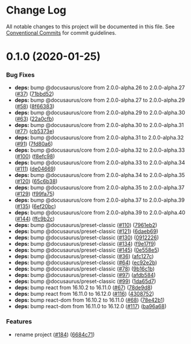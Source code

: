 # Change Log

All notable changes to this project will be documented in this file.
See [Conventional Commits](https://conventionalcommits.org) for commit guidelines.

# 0.1.0 (2020-01-25)


### Bug Fixes

* **deps:** bump @docusaurus/core from 2.0.0-alpha.26 to 2.0.0-alpha.27 ([#37](https://github.com/presentosaurus/presentosaurus/issues/37)) ([71bbd52](https://github.com/presentosaurus/presentosaurus/commit/71bbd52))
* **deps:** bump @docusaurus/core from 2.0.0-alpha.27 to 2.0.0-alpha.29 ([#58](https://github.com/presentosaurus/presentosaurus/issues/58)) ([8f66383](https://github.com/presentosaurus/presentosaurus/commit/8f66383))
* **deps:** bump @docusaurus/core from 2.0.0-alpha.29 to 2.0.0-alpha.30 ([#63](https://github.com/presentosaurus/presentosaurus/issues/63)) ([22a0cfb](https://github.com/presentosaurus/presentosaurus/commit/22a0cfb))
* **deps:** bump @docusaurus/core from 2.0.0-alpha.30 to 2.0.0-alpha.31 ([#77](https://github.com/presentosaurus/presentosaurus/issues/77)) ([cb5373e](https://github.com/presentosaurus/presentosaurus/commit/cb5373e))
* **deps:** bump @docusaurus/core from 2.0.0-alpha.31 to 2.0.0-alpha.32 ([#91](https://github.com/presentosaurus/presentosaurus/issues/91)) ([7fd80a6](https://github.com/presentosaurus/presentosaurus/commit/7fd80a6))
* **deps:** bump @docusaurus/core from 2.0.0-alpha.32 to 2.0.0-alpha.33 ([#100](https://github.com/presentosaurus/presentosaurus/issues/100)) ([f8efc98](https://github.com/presentosaurus/presentosaurus/commit/f8efc98))
* **deps:** bump @docusaurus/core from 2.0.0-alpha.33 to 2.0.0-alpha.34 ([#111](https://github.com/presentosaurus/presentosaurus/issues/111)) ([de04669](https://github.com/presentosaurus/presentosaurus/commit/de04669))
* **deps:** bump @docusaurus/core from 2.0.0-alpha.34 to 2.0.0-alpha.35 ([#120](https://github.com/presentosaurus/presentosaurus/issues/120)) ([65c6b38](https://github.com/presentosaurus/presentosaurus/commit/65c6b38))
* **deps:** bump @docusaurus/core from 2.0.0-alpha.35 to 2.0.0-alpha.37 ([#129](https://github.com/presentosaurus/presentosaurus/issues/129)) ([f99fa75](https://github.com/presentosaurus/presentosaurus/commit/f99fa75))
* **deps:** bump @docusaurus/core from 2.0.0-alpha.37 to 2.0.0-alpha.39 ([#135](https://github.com/presentosaurus/presentosaurus/issues/135)) ([6ef20bc](https://github.com/presentosaurus/presentosaurus/commit/6ef20bc))
* **deps:** bump @docusaurus/core from 2.0.0-alpha.39 to 2.0.0-alpha.40 ([#144](https://github.com/presentosaurus/presentosaurus/issues/144)) ([ffc9b2c](https://github.com/presentosaurus/presentosaurus/commit/ffc9b2c))
* **deps:** bump @docusaurus/preset-classic ([#110](https://github.com/presentosaurus/presentosaurus/issues/110)) ([7961eb2](https://github.com/presentosaurus/presentosaurus/commit/7961eb2))
* **deps:** bump @docusaurus/preset-classic ([#121](https://github.com/presentosaurus/presentosaurus/issues/121)) ([6daeb69](https://github.com/presentosaurus/presentosaurus/commit/6daeb69))
* **deps:** bump @docusaurus/preset-classic ([#130](https://github.com/presentosaurus/presentosaurus/issues/130)) ([0912226](https://github.com/presentosaurus/presentosaurus/commit/0912226))
* **deps:** bump @docusaurus/preset-classic ([#134](https://github.com/presentosaurus/presentosaurus/issues/134)) ([f9e17f9](https://github.com/presentosaurus/presentosaurus/commit/f9e17f9))
* **deps:** bump @docusaurus/preset-classic ([#145](https://github.com/presentosaurus/presentosaurus/issues/145)) ([0e558e5](https://github.com/presentosaurus/presentosaurus/commit/0e558e5))
* **deps:** bump @docusaurus/preset-classic ([#36](https://github.com/presentosaurus/presentosaurus/issues/36)) ([afc127c](https://github.com/presentosaurus/presentosaurus/commit/afc127c))
* **deps:** bump @docusaurus/preset-classic ([#64](https://github.com/presentosaurus/presentosaurus/issues/64)) ([ec92e2b](https://github.com/presentosaurus/presentosaurus/commit/ec92e2b))
* **deps:** bump @docusaurus/preset-classic ([#78](https://github.com/presentosaurus/presentosaurus/issues/78)) ([9b16c1b](https://github.com/presentosaurus/presentosaurus/commit/9b16c1b))
* **deps:** bump @docusaurus/preset-classic ([#97](https://github.com/presentosaurus/presentosaurus/issues/97)) ([afdb584](https://github.com/presentosaurus/presentosaurus/commit/afdb584))
* **deps:** bump @docusaurus/preset-classic ([#99](https://github.com/presentosaurus/presentosaurus/issues/99)) ([1da65d7](https://github.com/presentosaurus/presentosaurus/commit/1da65d7))
* **deps:** bump react from 16.10.2 to 16.11.0 ([#67](https://github.com/presentosaurus/presentosaurus/issues/67)) ([78de9d8](https://github.com/presentosaurus/presentosaurus/commit/78de9d8))
* **deps:** bump react from 16.11.0 to 16.12.0 ([#116](https://github.com/presentosaurus/presentosaurus/issues/116)) ([4308752](https://github.com/presentosaurus/presentosaurus/commit/4308752))
* **deps:** bump react-dom from 16.10.2 to 16.11.0 ([#68](https://github.com/presentosaurus/presentosaurus/issues/68)) ([78e42b1](https://github.com/presentosaurus/presentosaurus/commit/78e42b1))
* **deps:** bump react-dom from 16.11.0 to 16.12.0 ([#117](https://github.com/presentosaurus/presentosaurus/issues/117)) ([ba96a68](https://github.com/presentosaurus/presentosaurus/commit/ba96a68))


### Features

* rename project ([#184](https://github.com/presentosaurus/presentosaurus/issues/184)) ([6684c71](https://github.com/presentosaurus/presentosaurus/commit/6684c71))
